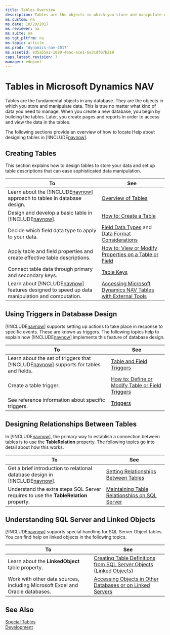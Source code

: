 ```yaml
---
title: Tables Overview 
description: Tables are the objects in which you store and manipulate data, and you create pages and reports in order to access and view the data in the tables.
ms.custom: na
ms.date: 10/20/2017
ms.reviewer: na
ms.suite: na
ms.tgt_pltfrm: na
ms.topic: article
ms.prod: "dynamics-nav-2017"
ms.assetid: 8d5a55e2-1089-4eac-ace1-6a3cdf07b218
caps.latest.revision: 7
manager: edupont
---
```

# Tables in Microsoft Dynamics NAV
Tables are the fundamental objects in any database. They are the objects in which you store and manipulate data. This is true no matter what kind of data you need to manage. When you create a new database, you begin by building the tables. Later, you create pages and reports in order to access and view the data in the tables.  
  
 The following sections provide an overview of how to locate Help about designing tables in [!INCLUDE[navnow](includes/navnow_md.md)].  
  
## Creating Tables  
 This section explains how to design tables to store your data and set up table descriptions that can ease sophisticated data manipulation.  
  
|To|See|  
|--------|---------|  
|Learn about the [!INCLUDE[navnow](includes/navnow_md.md)] approach to tables in database design.|[Overview of Tables](Overview-of-Tables.md)|  
|Design and develop a basic table in [!INCLUDE[navnow](includes/navnow_md.md)].|[How to: Create a Table](How-to--Create-a-Table.md)|  
|Decide which field data type to apply to your data.|[Field Data Types](Field-Data-Types.md) and [Data Format Considerations](Data-Format-Considerations.md)|  
|Apply table and field properties and create effective table descriptions.|[How to: View or Modify Properties on a Table or Field](How-to--View-or-Modify-Properties-on-a-Table-or-Field.md)|  
|Connect table data through primary and secondary keys.|[Table Keys](Table-Keys.md)|  
|Learn about [!INCLUDE[navnow](includes/navnow_md.md)] features designed to speed up data manipulation and computation.|[Accessing Microsoft Dynamics NAV Tables with External Tools](Accessing-Microsoft-Dynamics-NAV-Tables-with-External-Tools.md)|  
  
## Using Triggers in Database Design  
 [!INCLUDE[navnow](includes/navnow_md.md)] supports setting up actions to take place in response to specific events. These are known as triggers. The following topics help to explain how [!INCLUDE[navnow](includes/navnow_md.md)] implements this feature of database design.  
  
|To|See|  
|--------|---------|  
|Learn about the set of triggers that [!INCLUDE[navnow](includes/navnow_md.md)] supports for tables and fields.|[Table and Field Triggers](Table-and-Field-Triggers.md)|  
|Create a table trigger.|[How to: Define or Modify Table or Field Triggers](How-to--Define-or-Modify-Table-or-Field-Triggers.md)|  
|See reference information about specific triggers.|[Triggers](Triggers.md)|  
  
## Designing Relationships Between Tables  
 In [!INCLUDE[navnow](includes/navnow_md.md)], the primary way to establish a connection between tables is to use the **TableRelation** property. The following topics go into detail about how this works.  
  
|To|See|  
|--------|---------|  
|Get a brief introduction to relational database design in [!INCLUDE[navnow](includes/navnow_md.md)].|[Setting Relationships Between Tables](Setting-Relationships-Between-Tables.md)|  
|Understand the extra steps SQL Server requires to use the **TableRelation** property.|[Maintaining Table Relationships on SQL Server](Maintaining-Table-Relationships-on-SQL-Server.md)|  
  
## Understanding SQL Server and Linked Objects  
 [!INCLUDE[navnow](includes/navnow_md.md)] supports special handling for SQL Server Object tables. You can find help on linked objects in the following topics.  
  
|To|See|  
|--------|---------|  
|Learn about the **LinkedObject** table property.|[Creating Table Definitions from SQL Server Objects (Linked Objects)](Creating-Table-Definitions-from-SQL-Server-Objects--Linked-Objects-.md)|  
|Work with other data sources, including Microsoft Excel and Oracle databases.|[Accessing Objects in Other Databases or on Linked Servers](Accessing-Objects-in-Other-Databases-or-on-Linked-Servers.md)|  
  
## See Also  
 [Special Tables](Special-Tables.md)   
 [Development](Development.md)
